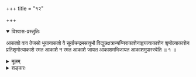 +++
title = "१२"

+++

<details open><summary>विश्वास-प्रस्तुतिः</summary>

आकाशो वाव तेजसो भूयानाकाशे वै सूर्याचन्द्रमसावुभौ
विद्युन्नक्षत्राण्यग्निराकाशेनाह्वयत्याकाशेन
शृणोत्याकाशेन प्रतिशृणोत्याकाशे रमत आकाशे न रमत आकाशे जायत आकाशमभिजायत
आकाशमुपास्स्वेति ॥ १ ॥
</details>

<details><summary>मूलम्</summary>

आकाशो वाव तेजसो भूयानाकाशे वै सूर्याचन्द्रमसावुभौ
विद्युन्नक्षत्राण्यग्निराकाशेनाह्वयत्याकाशेन
शृणोत्याकाशेन प्रतिशृणोत्याकाशे रमत आकाशे न रमत आकाशे जायत आकाशमभिजायत
आकाशमुपास्स्वेति ॥ १ ॥
</details>

<details><summary>शङ्करः</summary>

आकाशो वाव तेजसो भूयान् , वायुसहितस्य तेजसः कारणत्वाद्व्योम्नः ।
‘वायुमागृह्य’ (छा. उ. ७ । ११ । १) इति तेजसा सहोक्तः
वायुरिति पृथगिह नोक्तस्तेजसः । कारणं हि लोके कार्याद्भूयो दृष्टम्
— यथा घटादिभ्यो मृत् , तथा आकाशो वायुसहितस्य तेजसः कारणमिति ततो
भूयान् । कथम् ? आकाशे वै सूर्याचन्द्रमसावुभौ तेजोरूपौ
विद्युन्नक्षत्राण्यग्निश्च तेजोरूपाण्याकाशेऽन्तः । यच्च
यस्यान्तर्वर्ति तदल्पम् , भूय इतरत् । किञ्च आकाशेन आह्वयति च
अन्यमन्यः ; आहूतश्चेतरः आकाशेन शृणोति ; अन्योक्तं च शब्दम् अन्यः
प्रतिशृणोति ; आकाशे रमते क्रीडत्यन्योन्यं सर्वः ; तथा च रमते च
आकाशे बन्ध्वादिवियोगे ; आकाशे जायते, न मूर्तेनावष्टब्धे । तथा
आकाशमभि लक्ष्य अङ्कुरादि जायते, न प्रतिलोमम् । अतः
आकाशमुपास्स्व ॥

स य आकाशं ब्रह्मेत्युपास्त आकाशवतो वै स
लोकान्प्रकाशवतोऽसम्बाधानुरुगायवतोऽभिसिध्यति
यावदाकाशस्य गतं तत्रास्य यथाकामचारो भवति य आकाशं ब्रह्मेत्युपास्तेऽस्ति
भगव आकाशाद्भूय इत्याकाशाद्वाव भूयोऽस्तीति तन्मे भगवान्ब्रवीत्विति ॥ २
॥

फलं शृणु — आकाशवतो वै विस्तारयुक्तान्स विद्वांल्लोकान्प्रकाशवतः,
प्रकाशाकाशयोर्नित्यसम्बन्धात्प्रकाशवतश्च लोकानसम्बाधान्
सम्बाधनं सम्बाधः सम्बाधोऽन्योन्यपीडा तद्रहितानसम्बाधान् उरुगायवतः
विस्तीर्णगतीन्विस्तीर्णप्रचारांल्लोकान् अभिसिध्यति ।
यावदाकाशस्येत्याद्युक्तार्थम् ॥

इति द्वादशखण्डभाष्यम् ॥
</details>

